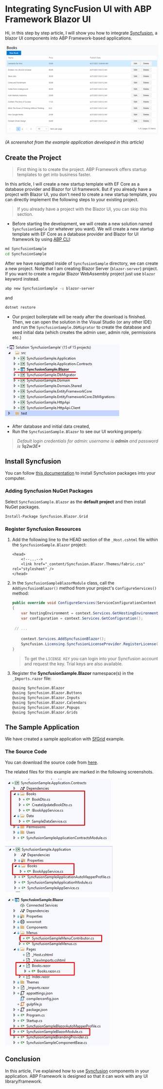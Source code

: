# Integrating SyncFusion UI with ABP Framework Blazor UI

Hi, in this step by step article, I will show you how to integrate [Syncfusion](https://www.syncfusion.com/blazor-components), a blazor UI components into ABP Framework-based applications.

![example-result](example-result.png)

*(A screenshot from the example application developed in this article)*

## Create the Project

> First thing is to create the project. ABP Framework offers startup templates to get into business faster.

In this article, I will create a new startup template with EF Core as a database provider and Blazor for UI framework. But if you already have a project with Blazor UI, you don't need to create a new startup template, you can directly implement the following steps to your existing project.

> If you already have a project with the Blazor UI, you can skip this section.

* Before starting the development, we will create a new solution named `SyncfusionSample` (or whatever you want). We will create a new startup template with EF Core as a database provider and Blazor for UI framework by using [ABP CLI](https://docs.abp.io/en/abp/latest/CLI):

````bash
md SyncfusionSample
cd SyncfusionSample
````

After we have navigated inside of `SyncfusionSample` directory, we can create a new project. Note that I am creating Blazor Server (`blazor-server`) project. If you want to create a regular Blazor WebAssembly project just use `blazor` keyword instead.

````bash
abp new SyncfusionSample -u blazor-server
````

and

````bash
dotnet restore
````

* Our project boilerplate will be ready after the download is finished. Then, we can open the solution in the Visual Studio (or any other IDE) and run the `SyncfusionSample.DbMigrator` to create the database and seed initial data (which creates the admin user, admin role, permissions etc.)

![initial-project](initial-project.png)

* After database and initial data created,
* Run the `SyncfusionSample.Blazor` to see our UI working properly.

> _Default login credentials for admin: username is **admin** and password is **1q2w3E\***_

## Install Syncfusion

You can follow [this documentation](https://blazor.syncfusion.com/documentation/getting-started/blazor-server-side-visual-studio-2019/) to install Syncfusion packages into your computer.

### Adding Syncfusion NuGet Packages

Select `SyncfusionSample.Blazor` as the **default project** and then install NuGet packages.

```bash
Install-Package Syncfusion.Blazor.Grid
```

### Register Syncfusion Resources

1. Add the following line to the HEAD section of the `_Host.cshtml` file within the `SyncfusionSample.Blazor` project:

   ```Razor
   <head>
       <!--...-->
       <link href="_content/Syncfusion.Blazor.Themes/fabric.css" rel="stylesheet" />
   </head>
   ```

2. In the `SyncfusionSampleBlazorModule` class, call the `AddSyncfusionBlazor()` method from your project's `ConfigureServices()` method:

   ```csharp
   public override void ConfigureServices(ServiceConfigurationContext context)
   {
       var hostingEnvironment = context.Services.GetHostingEnvironment();
       var configuration = context.Services.GetConfiguration();

   	// ...

       context.Services.AddSyncfusionBlazor();
       Syncfusion.Licensing.SyncfusionLicenseProvider.RegisterLicense("YOUR LICENSE KEY");
   }
   ```

   > To get the `LICENSE KEY` you can login into your Syncfusion account and request the key. Trial keys are also available.

3. Register the **SyncfusionSample.Blazor** namespace(s) in the `_Imports.razor` file:

   ```Razor
   @using Syncfusion.Blazor
   @using Syncfusion.Blazor.Buttons
   @using Syncfusion.Blazor.Inputs
   @using Syncfusion.Blazor.Calendars
   @using Syncfusion.Blazor.Popups
   @using Syncfusion.Blazor.Grids
   ```

## The Sample Application

We have created a sample application with [SfGrid](https://blazor.syncfusion.com/documentation/datagrid/getting-started/) example.

### The Source Code

You can download the source code from [here](https://github.com/abpframework/abp-samples/tree/master/SyncfusionSample).

The related files for this example are marked in the following screenshots.

![table-app-contract](table-app-contract.png)

![table-application](table-application.png)

![table-web](table-web.png)

## Conclusion

In this article, I've explained how to use [Syncfusion](https://www.syncfusion.com/blazor-components) components in your application. ABP Framework is designed so that it can work with any UI library/framework.
